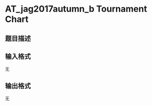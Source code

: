 # AT_jag2017autumn_b Tournament Chart

## 题目描述

[problemUrl]: https://atcoder.jp/contests/jag2017autumn/tasks/jag2017autumn_b

## 输入格式

无

## 输出格式

无